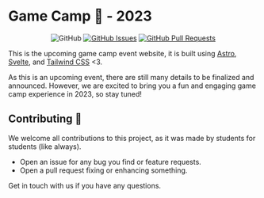 # Game Camp 👾 - 2023 

<div align="center">

![GitHub](https://img.shields.io/github/license/GDSC-YU/game-camp?style=for-the-badge)
[![GitHub Issues](https://img.shields.io/github/issues/GDSC-YU/game-camp?style=for-the-badge)](https://github.com/GDSC-YU/game-camp/issues)
[![GitHub Pull Requests](https://img.shields.io/github/issues-pr/GDSC-YU/game-camp?style=for-the-badge)](https://github.com/GDSC-YU/game-camp/pulls)

</div>

This is the upcoming game camp event website, it is built using [Astro](https://astro.build/), [Svelte](https://svelte.dev/), and [Tailwind CSS](https://tailwindcss.com/) <3.

As this is an upcoming event, there are still many details to be finalized and announced. However, we are excited to bring you a fun and engaging game camp experience in 2023, so stay tuned! 

## Contributing 🤝

We welcome all contributions to this project, as it was made by students for students (like always).

- Open an issue for any bug you find or feature requests.
- Open a pull request fixing or enhancing something.

Get in touch with us if you have any questions.
